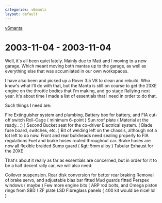 ```yaml
---
categories: v6manta
layout: default
---
```


[v6manta](/v6manta)

# 2003-11-04 - 2003-11-04 
Well, it's all been quiet lately. Mainly due to Matt and I moving to a new garage. Which meant moving both mantas up to the garage,
as well as everything else that was accumilated in our own workspaces.

I have also been and picked up a Rover 3.5 V8 to clean and rebuild. Who know's what I'll do with that, but the Manta is still on course
to get the 20XE engine on the throttle bodies that I'm making, and go stage Rallying next year. It's about time I made a list of 
essentials that I need in order to do that.

Such things I need are:

 Fire Extinguisher system and plumbing,
 Battery box for battery, and FIA cut-off switch
 Roll-Cage ( minimum 6-point )
 Sun roof plate ( Material at the ready.. :) )
 Second Bucket seat for the co-driver
 Electrical system. ( Blade fuse board, switches, etc. )
 Bit of welding left on the chassis, although not a lot left to do now.
 Front and rear bulkheads need sealing properly to FIA regulations
 Fuel and brake hoses routed throughout car. Brake hoses are now all flexible braided
 Sump guard ( &amp;gt; 5mm alloy )
 Tubular Exhaust for the 20XE
 
That's about it really as far as essentials are concerned, but in order for it to be a half decent rally car, we will also need:
 
 Coilover suspension. 
 Rear disk conversion for better rear braking
 Removal of brake servo, and adjustable bias bar fitted 
 Mud guards fitted
 Perspex windows ( maybe )
 Few more engine bits ( ARP rod bolts, and Omega piston rings from SBD )
 ZF plate LSD
 Fibreglass panels ( 400 kit would be nice! lol )